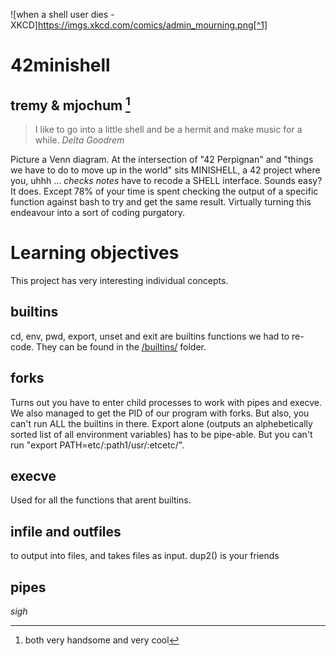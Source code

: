 ![when a shell user dies -XKCD]https://imgs.xkcd.com/comics/admin_mourning.png[^1]

# 42minishell
## tremy & mjochum [^2]

> I like to go into a little shell and be a hermit and make music for a while.
> _Delta Goodrem_

Picture a Venn diagram. At the intersection of "42 Perpignan" and "things we have to do to move up in the world" sits MINISHELL, a 42 project where you, uhhh ... *checks notes* have to recode a SHELL interface.
Sounds easy?
It does. Except 78% of your time is spent checking the output of a specific function against bash to try and get the same result.
Virtually turning this endeavour into a sort of coding purgatory.

# Learning objectives
This project has very interesting individual concepts.
## builtins
cd, env, pwd, export, unset and exit are builtins functions we had to re-code.
They can be found in the [/builtins/](builtins)
 folder.
## forks
Turns out you have to enter child processes to work with pipes and execve. 
We also managed to get the PID of our program with forks.
But also, you can't run ALL the builtins in there. Export alone (outputs an alphebetically sorted list of all environment variables) has to be pipe-able. But you can't run "export PATH=etc/:path1/usr/:etcetc/".
## execve
Used for all the functions that arent builtins.
## infile and outfiles
to output into files, and takes files as input.
dup2() is your friends
## pipes
*sigh*

[^1]:https://xkcd.com/686/
[^2]:both very handsome and very cool
